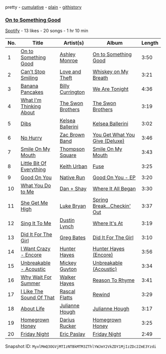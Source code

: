 pretty - [cumulative](/playlists/cumulative/3FfBohQXFlgFnYubzrvoq4.md) - [plain](/playlists/plain/3FfBohQXFlgFnYubzrvoq4) - [githistory](https://github.githistory.xyz/mackorone/spotify-playlist-archive/blob/main/playlists/plain/3FfBohQXFlgFnYubzrvoq4)

### [On to Something Good](https://open.spotify.com/playlist/3FfBohQXFlgFnYubzrvoq4)

> 

[Spotify](https://open.spotify.com/user/spotify) - 13 likes - 20 songs - 1 hr 10 min

| No. | Title | Artist(s) | Album | Length |
|---|---|---|---|---|
| 1 | [On to Something Good](https://open.spotify.com/track/1yaFBgYRHxXxJN0AKy3WS1) | [Ashley Monroe](https://open.spotify.com/artist/37BiX28I6pF104F92U1hDP) | [On to Something Good](https://open.spotify.com/album/0wk40VReNDTunoo5fax8OD) | 3:50 |
| 2 | [Can't Stop Smiling](https://open.spotify.com/track/5cJPNAF3i2qJzaFOksqvRb) | [Love and Theft](https://open.spotify.com/artist/03a5eVjzFyQlR4XyVSwt4t) | [Whiskey on My Breath](https://open.spotify.com/album/0vKn7XRuun4rqxh0LxcBzF) | 3:21 |
| 3 | [Banana Pancakes](https://open.spotify.com/track/7B1qzMdyg0NnqNmRCLqbRs) | [Billy Currington](https://open.spotify.com/artist/1By9QBFnjZAoI83BZppHlt) | [We Are Tonight](https://open.spotify.com/album/1UrEMAvTDJdsJsZdsBux4h) | 4:36 |
| 4 | [What I'm Thinking About](https://open.spotify.com/track/2jbUPfffA74IpoBJD3CdsJ) | [The Swon Brothers](https://open.spotify.com/artist/1nf0nRF0W4ybnJdda00pKY) | [The Swon Brothers](https://open.spotify.com/album/6O1P8K69uFGvCfpyAvdsx1) | 3:19 |
| 5 | [Dibs](https://open.spotify.com/track/1DDfGKUuz5saLOkne2CSNL) | [Kelsea Ballerini](https://open.spotify.com/artist/3RqBeV12Tt7A8xH3zBDDUF) | [Kelsea Ballerini](https://open.spotify.com/album/1763oiO7mm9HCC7ZAWOtaB) | 3:02 |
| 6 | [No Hurry](https://open.spotify.com/track/020ffiIfWvx5EH9VJ8Dkg2) | [Zac Brown Band](https://open.spotify.com/artist/6yJCxee7QumYr820xdIsjo) | [You Get What You Give \(Deluxe\)](https://open.spotify.com/album/0AXoQGOZDaYSaOo0qCTiCr) | 3:46 |
| 7 | [Smile On My Mouth](https://open.spotify.com/track/0oF3HWrmp5gLXtXGvyJiWF) | [Thompson Square](https://open.spotify.com/artist/0Bvs8yPjrQSbmVIRqSg1Sp) | [Smile On My Mouth](https://open.spotify.com/album/1QiQBJK75UyqZzeHyJQBvl) | 3:43 |
| 8 | [Little Bit Of Everything](https://open.spotify.com/track/1J8j3IeJz1HXoHF59LoP4h) | [Keith Urban](https://open.spotify.com/artist/0u2FHSq3ln94y5Q57xazwf) | [Fuse](https://open.spotify.com/album/5rESCws46ubPJlqOeb30Rv) | 3:25 |
| 9 | [Good On You](https://open.spotify.com/track/5qIg6CWItyCyk4SFGbAYnl) | [Native Run](https://open.spotify.com/artist/4nKcKE5cfDEzGUQXRY6cla) | [Good On You \- EP](https://open.spotify.com/album/7Jv83qLL8ZYW8IMDF8TQsL) | 3:20 |
| 10 | [What You Do to Me](https://open.spotify.com/track/5zXPsVuwJ4vLBcxAWzrnD6) | [Dan + Shay](https://open.spotify.com/artist/7z5WFjZAIYejWy0NI5lv4T) | [Where It All Began](https://open.spotify.com/album/2Zkvy7eARxR3qjKNWMiwMa) | 3:30 |
| 11 | [She Get Me High](https://open.spotify.com/track/3vVJuEZYAMdQrSwgcAEI1b) | [Luke Bryan](https://open.spotify.com/artist/0BvkDsjIUla7X0k6CSWh1I) | [Spring Break...Checkin' Out](https://open.spotify.com/album/6OOTRO7lfMvDFQzNXby9i8) | 3:37 |
| 12 | [Sing It To Me](https://open.spotify.com/track/65ihXYIHnjJQiJRZIXmE9l) | [Dustin Lynch](https://open.spotify.com/artist/1dID9zgn0OV0Y8ud7Mh2tS) | [Where It's At](https://open.spotify.com/album/3XyDMHEvtPjOZQqQxSOmIw) | 3:19 |
| 13 | [Did It For The Girl](https://open.spotify.com/track/0621F7y1cX0hJoQFIrrUaZ) | [Greg Bates](https://open.spotify.com/artist/2COi3lJPZHP2CjJBfofGwh) | [Did It For The Girl](https://open.spotify.com/album/7fJ2bd5HAhsEF8xHFpolUh) | 3:10 |
| 14 | [I Want Crazy \- Encore](https://open.spotify.com/track/4FkgULes13bk2eHrsJg4q9) | [Hunter Hayes](https://open.spotify.com/artist/7H6dkUChT5EoOQtUVMg4cN) | [Hunter Hayes \(Encore\)](https://open.spotify.com/album/5hVo5O3pGkc1VibXveW8gx) | 3:56 |
| 15 | [Unbreakable \- Acoustic](https://open.spotify.com/track/1qdgnDz7Rtlb3hhgqjM4oU) | [Mickey Guyton](https://open.spotify.com/artist/6nfN5B7Jmi853SHa9106Hz) | [Unbreakable \(Acoustic\)](https://open.spotify.com/album/2zcHOHtBIU6hOlmMF1OOjD) | 3:34 |
| 16 | [Why Wait For Summer](https://open.spotify.com/track/17YpnZUR9u5GTfrz9CcsZE) | [Walker Hayes](https://open.spotify.com/artist/7sKxqpSqbIzphAKAhrqvlf) | [Reason To Rhyme](https://open.spotify.com/album/3dXk9NgaWSy4HpzznFsL7L) | 3:41 |
| 17 | [I Like The Sound Of That](https://open.spotify.com/track/5S5rw0WLVCAux5B5bWCehK) | [Rascal Flatts](https://open.spotify.com/artist/0a1gHP0HAqALbEyxaD5Ngn) | [Rewind](https://open.spotify.com/album/3yHHbz0wapmu6xF82vHkCU) | 3:29 |
| 18 | [About Life](https://open.spotify.com/track/2UMDzcbgTJBYOselxE7ye1) | [Julianne Hough](https://open.spotify.com/artist/4BA9Z6ZV2JBwwLGGoZX7bs) | [Julianne Hough](https://open.spotify.com/album/3OqJhhtUa4MlJNZNK7BZ4a) | 3:17 |
| 19 | [Homegrown Honey](https://open.spotify.com/track/5mv0E9VfdpuwNX4fMznxjs) | [Darius Rucker](https://open.spotify.com/artist/7FY5V3XMwlNBPitEjXowHQ) | [Homegrown Honey](https://open.spotify.com/album/0u3bCOIrcGotOs119sRupa) | 3:25 |
| 20 | [Friday Night](https://open.spotify.com/track/7nULd4wYrLEOG9YsrbXTDd) | [Eric Paslay](https://open.spotify.com/artist/4TONBKcqVR1LmPdfJxvkMU) | [Friday Night](https://open.spotify.com/album/7auc8kC060k5irSLM0OOtL) | 2:49 |

Snapshot ID: `MyxlMmQ3OGVjMTIzNTBkMTM3ZThlYWJmY2VkZDY1MjIzZDc2ZmE3Yzdi`
